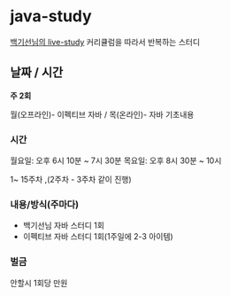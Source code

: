 # java-study
[백기선님의 live-study](https://github.com/whiteship/live-study/) 커리큘럼을 따라서 반복하는 스터디

## 날짜 / 시간

**주 2회**

월(오프라인)- 이펙티브 자바 / 목(온라인)- 자바 기초내용

### 시간

  월요일: 오후 6시 10분 ~ 7시 30분
  목요일: 오후 8시 30분 ~ 10시

1~ 15주차 ,(2주차 - 3주차 같이 진행)

### 내용/방식(주마다)
- 백기선님 자바 스터디 1회
- 이펙티브 자바 스터디 1회(1주일에 2-3 아이템)

### 벌금
안할시 1회당 만원 
